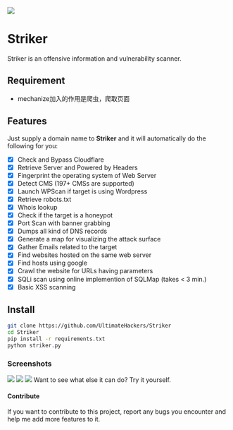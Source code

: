 ![](https://i.imgur.com/MDPLLbV.png)

# Striker

Striker is an offensive information and vulnerability scanner.

## Requirement
- mechanize加入的作用是爬虫，爬取页面

## Features

Just supply a domain name to **Striker** and it will automatically do the following for you:

- [x] Check and Bypass Cloudflare
- [x] Retrieve Server and Powered by Headers
- [x] Fingerprint the operating system of Web Server
- [x] Detect CMS (197+ CMSs are supported)
- [x] Launch WPScan if target is using Wordpress
- [x] Retrieve robots.txt
- [x] Whois lookup
- [x] Check if the target is a honeypot
- [x] Port Scan with banner grabbing
- [x] Dumps all kind of DNS records
- [x] Generate a map for visualizing the attack surface
- [x] Gather Emails related to the target
- [x] Find websites hosted on the same web server
- [x] Find hosts using google
- [x] Crawl the website for URLs having parameters
- [x] SQLi scan using online implemention of SQLMap (takes < 3 min.)
- [x] Basic XSS scanning

## Install

```bash
git clone https://github.com/UltimateHackers/Striker
cd Striker
pip install -r requirements.txt
python striker.py
```

### Screenshots

![](https://i.imgur.com/8nqAD1v.png) ![](https://i.imgur.com/2IdJwr8.png) ![](https://dnsdumpster.com/static/map/jnujaipur.ac.in.png) Want to see what else it can do? Try it yourself.

#### Contribute

If you want to contribute to this project, report any bugs you encounter and help me add more features to it.
